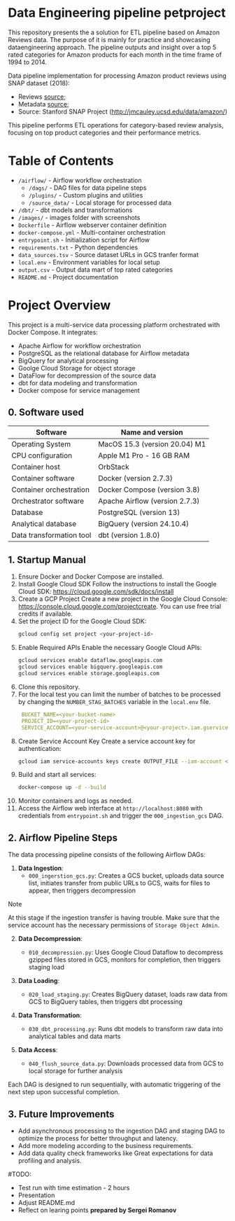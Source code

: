 # Data Engineering pipeline petproject

This repository presents the a solution for ETL pipeline based on Amazon Reviews data. The purpose of it is mainly for practice and showcasing dataengineering approach. The pipeline outputs and insight over a top 5 rated categories for Amazon products for each month in the time frame of 1994 to 2014.


Data pipeline implementation for processing Amazon product reviews using SNAP dataset (2018):
- Reviews [source](https://snap.stanford.edu/data/amazon/productGraph/item_dedup.json.gz);
- Metadata [source](https://snap.stanford.edu/data/amazon/productGraph/metadata.json.gz);
- Source: Stanford SNAP Project (http://jmcauley.ucsd.edu/data/amazon/)

This pipeline performs ETL operations for category-based review analysis, focusing on top product categories and their performance metrics.

# Table of Contents
- `/airflow/` - Airflow workflow orchestration
  - `/dags/` - DAG files for data pipeline steps
  - `/plugins/` - Custom plugins and utilities
  - `/source_data/` - Local storage for processed data
- `/dbt/` - dbt models and transformations
- `/images/` - images folder with screenshots
- `Dockerfile` - Airflow webserver container definition
- `docker-compose.yml` - Multi-container orchestration
- `entrypoint.sh` - Initialization script for Airflow
- `requirements.txt` - Python dependencies
- `data_sources.tsv` - Source dataset URLs in GCS tranfer format
- `local.env` - Environment variables for local setup
- `output.csv` - Output data mart of top rated categories
- `README.md` - Project documentation

# Project Overview
This project is a multi-service data processing platform orchestrated with Docker Compose. It integrates:
- Apache Airflow for workflow orchestration
- PostgreSQL as the relational database for Airflow metadata
- BigQuery for analytical processing 
- Goolge Cloud Storage  for object storage
- DataFlow for decompression of the source data
- dbt for data modeling and transformation
- Docker compose for service management

## 0\. Software used 
| Software                      | Name and version                                       |
|-------------------------------|--------------------------------------------------------|
| Operating System              | MacOS 15.3 (version 20.04) M1                           |
| CPU configuration             | Apple M1 Pro - 16 GB RAM                               |
| Container host                | OrbStack                                               |
| Container software            | Docker (version 2.7.3) |
| Container orchestration       | Docker Compose (version 3.8)                           |
| Orchestrator software         | Apache Airflow (version 2.7.3)                           |
| Database                      | PostgreSQL (version 13)                                |
| Analytical database           | BigQuery (version 24.10.4)                           |
| Data transformation tool      | dbt (version 1.8.0)                                    |


## 1\. Startup Manual

1. Ensure Docker and Docker Compose are installed.
2. Install Google Cloud SDK
   Follow the instructions to install the Google Cloud SDK: https://cloud.google.com/sdk/docs/install
3. Create a GCP Project
   Create a new project in the Google Cloud Console: https://console.cloud.google.com/projectcreate. You can use free trial credits if available.
4. Set the project ID for the Google Cloud SDK:
   ```sh
   gcloud config set project <your-project-id>
   ```
5. Enable Required APIs
   Enable the necessary Google Cloud APIs:
   ```sh
   gcloud services enable dataflow.googleapis.com
   gcloud services enable bigquery.googleapis.com
   gcloud services enable storage.googleapis.com
   ```
6. Clone this repository.
7. For the local test you can limit the number of batches to be processed by changing the `NUMBER_STAG_BATCHES` variable in the `local.env` file.
   ```yaml
    BUCKET_NAME=<your-bucket-name>
    PROJECT_ID=<your-project-id>
    SERVICE_ACCOUNT=<your-service-account>@<your-project>.iam.gserviceaccount.com
   ```
8. Create Service Account Key
   Create a service account key for authentication:
   ```sh
   gcloud iam service-accounts keys create OUTPUT_FILE --iam-account <your-service-account>@<your-project>.iam.gserviceaccount.com
   ```
9. Build and start all services:
   ```bash
   docker-compose up -d --build
   ```
10. Monitor containers and logs as needed.
11. Access the Airflow web interface at `http://localhost:8080` with credentials from `entrypoint.sh` and trigger the `000_ingestion_gcs` DAG.

## 2. Airflow Pipeline Steps

The data processing pipeline consists of the following Airflow DAGs:

1. **Data Ingestion**:
   - `000_ingerstion_gcs.py`: Creates a GCS bucket, uploads data source list, initiates transfer from public URLs to GCS, waits for files to appear, then triggers decompression

> [!NOTE]  
> At this stage if the ingestion transfer is having trouble. Make sure that the service account has the necessary permissions of `Storage Object Admin`.

2. **Data Decompression**:
   - `010_decompression.py`: Uses Google Cloud Dataflow to decompress gzipped files stored in GCS, monitors for completion, then triggers staging load

3. **Data Loading**:
   - `020_load_staging.py`: Creates BigQuery dataset, loads raw data from GCS to BigQuery tables, then triggers dbt processing

4. **Data Transformation**:
   - `030_dbt_processing.py`: Runs dbt models to transform raw data into analytical tables and data marts

5. **Data Access**:
   - `040_flush_source_data.py`: Downloads processed data from GCS to local storage for further analysis

Each DAG is designed to run sequentially, with automatic triggering of the next step upon successful completion.

## 3. Future Improvements
- Add asynchronous processing to the ingestion DAG and staging DAG to optimize the process for better throughput and latency.
- Add more modeling according to the business requirements.
- Add data quality check frameworks like Great expectations for data profiling and analysis.



#TODO: 
- Test run with time estimation - 2 hours
- Presentation
- Adjust README.md 
- Reflect on learing points 
**prepared by Sergei Romanov**
